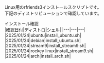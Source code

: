 Linux用のrfriends3インストールスクリプトです。  
下記のディストリビューションで確認しています。  
  
インストール確認  
|確認日付|ディストロ|シェル|
|---|---|---|
|2025/01/24|ubuntu|install_ubuntu.sh|      
|2025/01/24|debian|install_ubuntu.sh|   
|2025/01/24|stream9|install_stream9.sh|  
|2025/01/24|rockey linux|install_stream9.sh|
|2025/01/24|arch|install_arch.sh|   

